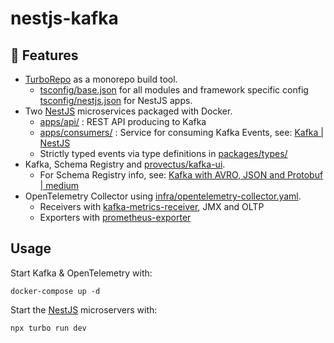 # nestjs-kafka

## 🚀 Features

- [TurboRepo] as a monorepo build tool.
  - [tsconfig/base.json] for all modules and framework specific config [tsconfig/nestjs.json] for NestJS apps.
- Two [NestJS] microservices packaged with Docker.
  - [apps/api/] : REST API producing to Kafka
  - [apps/consumers/] : Service for consuming Kafka Events, see: [Kafka | NestJS]
  - Strictly typed events via type definitions in [packages/types/]
- Kafka, Schema Registry and [provectus/kafka-ui].
  - For Schema Registry info, see: [Kafka with AVRO, JSON and Protobuf | medium]
- OpenTelemetry Collector using [infra/opentelemetry-collector.yaml].
  - Receivers with [kafka-metrics-receiver], JMX and OLTP
  - Exporters with [prometheus-exporter]

## Usage

Start Kafka & OpenTelemetry with:

```shell
docker-compose up -d
```

Start the [NestJS] microservers with:

```shell
npx turbo run dev
```

[turborepo]: https://turborepo.org/
[nestjs]: https://docs.nestjs.com
[kafka | nestjs]: https://docs.nestjs.com/microservices/kafka
[kafka with avro, json and protobuf | medium]: https://simon-aubury.medium.com/kafka-with-avro-vs-kafka-with-protobuf-vs-kafka-with-json-schema-667494cbb2af
[kafka-metrics-receiver]: https://github.com/open-telemetry/opentelemetry-collector-contrib/tree/main/receiver/kafkametricsreceiver
[prometheus-exporter]: https://github.com/open-telemetry/opentelemetry-collector-contrib/tree/main/exporter/prometheusexporter
[provectus/kafka-ui]: https://github.com/provectus/kafka-ui
[apps/api/]: ./apps/api/
[apps/consumers/]: ./apps/consumers/
[packages/types/]: ./packages/types/
[tsconfig/base.json]: ./packages/tsconfig/base.json
[tsconfig/nestjs.json]: ./packages/tsconfig/base.json
[infra/opentelemetry-collector.yaml]: ./infra/opentelemetry-collector.yaml
